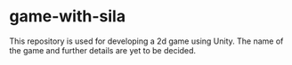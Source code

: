 # game-with-sila
This repository is used for developing a 2d game using Unity. The name of the game and further details are yet to be decided. 
